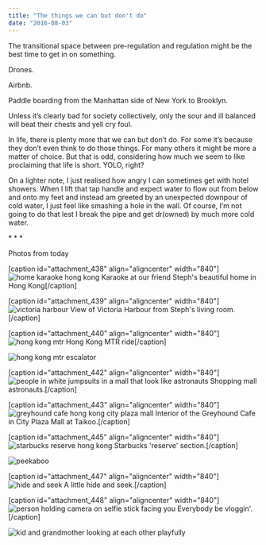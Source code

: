 ```yaml
---
title: "The things we can but don't do"
date: "2016-08-03"
---
```


The transitional space between pre-regulation and regulation might be the best time to get in on something.

Drones.

Airbnb.

Paddle boarding from the Manhattan side of New York to Brooklyn.

Unless it’s clearly bad for society collectively, only the sour and ill balanced will beat their chests and yell cry foul.

In life, there is plenty more that we can but don’t do. For some it’s because they don’t even think to do those things. For many others it might be more a matter of choice. But that is odd, considering how much we seem to like proclaiming that life is short. YOLO, right?

On a lighter note, I just realised how angry I can sometimes get with hotel showers. When I lift that tap handle and expect water to flow out from below and onto my feet and instead am greeted by an unexpected downpour of cold water, I just feel like smashing a hole in the wall. Of course, I’m not going to do that lest I break the pipe and get dr(owned) by much more cold water.

\* \* \*

Photos from today

\[caption id="attachment\_438" align="aligncenter" width="840"\]![home karaoke hong kong](images/DSCF7618_nickang_edited-1024x683.jpg) Karaoke at our friend Steph's beautiful home in Hong Kong\[/caption\]

\[caption id="attachment\_439" align="aligncenter" width="840"\]![victoria harbour ](images/DSCF7611_nickang_edited-1024x683.jpg) View of Victoria Harbour from Steph's living room.\[/caption\]

\[caption id="attachment\_440" align="aligncenter" width="840"\]![hong kong mtr](images/DSCF7595_nickang_edited-1024x683.jpg) Hong Kong MTR ride\[/caption\]

![hong kong mtr escalator](images/DSCF7593_nickang_edited-1024x683.jpg)

\[caption id="attachment\_442" align="aligncenter" width="840"\]![people in white jumpsuits in a mall that look like astronauts](images/DSCF7578_nickang_edited-1024x683.jpg) Shopping mall astronauts.\[/caption\]

\[caption id="attachment\_443" align="aligncenter" width="840"\]![greyhound cafe hong kong city plaza mall](images/DSCF7574_nickang_edited-1024x683.jpg) Interior of the Greyhound Cafe in City Plaza Mall at Taikoo.\[/caption\]

\[caption id="attachment\_445" align="aligncenter" width="840"\]![starbucks reserve hong kong](images/DSCF7544_nickang_edited-1024x683.jpg) Starbucks 'reserve' section.\[/caption\]

![peekaboo](images/DSCF7457_nickang_edited-1024x683.jpg)

\[caption id="attachment\_447" align="aligncenter" width="840"\]![hide and seek](images/DSCF7451_nickang_edited-1024x683.jpg) A little hide and seek.\[/caption\]

\[caption id="attachment\_448" align="aligncenter" width="840"\]![person holding camera on selfie stick facing you](images/DSCF7417_nickang_edited-1024x683.jpg) Everybody be vloggin'.\[/caption\]

![kid and grandmother looking at each other playfully](images/DSCF7392_nickang_edited-1024x683.jpg)
